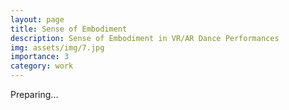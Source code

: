 ```yaml
---
layout: page
title: Sense of Embodiment
description: Sense of Embodiment in VR/AR Dance Performances
img: assets/img/7.jpg
importance: 3
category: work
---
```




Preparing...




